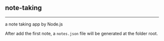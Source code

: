## note-taking
------

a note taking app by Node.js

After add the first note, a `notes.json` file will be generated at the folder root.